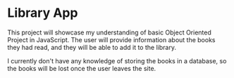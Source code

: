 # Library App

This project will showcase my understanding of basic Object Oriented Project in JavaScript. The user will provide information about the books they had read, and they will be able to add it to the library.

I currently don't have any knowledge of storing the books in a database, so the books will be lost once the user leaves the site.

